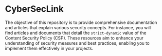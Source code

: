 # CyberSecLink

The objective of this repository is to provide comprehensive documentation and articles that explain various security concepts. For instance, you will find articles and documents that detail the `strict-dynamic` value of the Content Security Policy (CSP). These resources aim to enhance your understanding of security measures and best practices, enabling you to implement them effectively in your projects.
